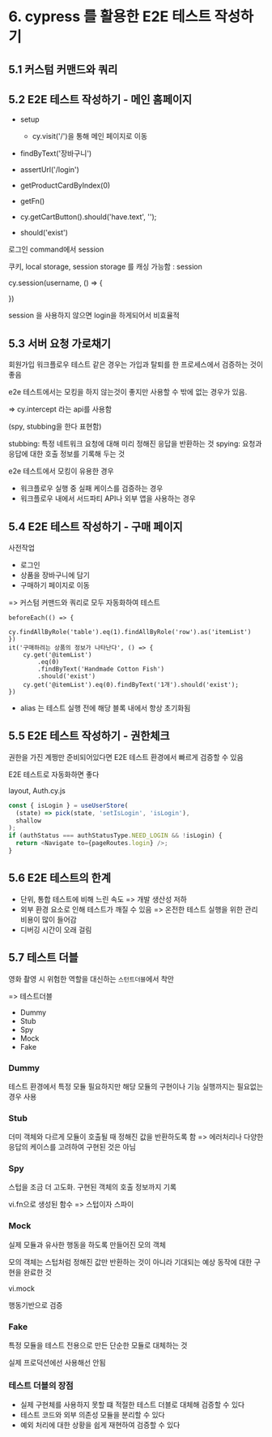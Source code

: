 # 6. cypress 를 활용한 E2E 테스트 작성하기

## 5.1 커스텀 커맨드와 쿼리

## 5.2 E2E 테스트 작성하기 - 메인 홈페이지

- setup

  - cy.visit('/')을 통해 메인 페이지로 이동

- findByText('장바구니')
- assertUrl('/login')
- getProductCardByIndex(0)
- getFn()
- cy.getCartButton().should('have.text', '');
- should('exist')

로그인 command에서 session

쿠키, local storage, session storage 를 캐싱 가능함 : session

cy.session(username, () => {

})

session 을 사용하지 않으면 login을 하게되어서 비효율적

## 5.3 서버 요청 가로채기

회원가입 워크플로우 테스트 같은 경우는 가입과 탈퇴를 한 프로세스에서 검증하는 것이 좋음

e2e 테스트에서는 모킹을 하지 않는것이 좋지만 사용할 수 밖에 없는 경우가 있음.

=> cy.intercept 라는 api를 사용함

(spy, stubbing을 한다 표현함)

stubbing: 특정 네트워크 요청에 대해 미리 정해진 응답을 반환하는 것
spying: 요청과 응답에 대한 호출 정보를 기록해 두는 것

e2e 테스트에서 모킹이 유용한 경우

- 워크플로우 실행 중 실패 케이스를 검증하는 경우
- 워크플로우 내에서 서드파티 API나 외부 앱을 사용하는 경우

## 5.4 E2E 테스트 작성하기 - 구매 페이지

사전작업

- 로그인
- 상품을 장바구니에 담기
- 구매하기 페이지로 이동

=> 커스텀 커맨드와 쿼리로 모두 자동화하여 테스트

```jest
beforeEach(() => {
    cy.findAllByRole('table').eq(1).findAllByRole('row').as('itemList')
})
it('구매하려는 상품의 정보가 나타난다', () => {
    cy.get('@itemList')
        .eq(0)
        .findByText('Handmade Cotton Fish')
        .should('exist')
    cy.get('@itemList').eq(0).findByText('1개').should('exist');
})
```

- alias 는 테스트 실행 전에 해당 블록 내에서 항상 초기화됨

## 5.5 E2E 테스트 작성하기 - 권한체크

권한을 가진 계쩡만 준비되어있다면 E2E 테스트 환경에서 빠르게 검증할 수 있음

E2E 테스트로 자동화하면 좋다

layout, Auth.cy.js

```js
const { isLogin } = useUserStore(
  (state) => pick(state, 'setIsLogin', 'isLogin'),
  shallow
);
if (authStatus === authStatusType.NEED_LOGIN && !isLogin) {
  return <Navigate to={pageRoutes.login} />;
}
```

## 5.6 E2E 테스트의 한계

- 단위, 통합 테스트에 비해 느린 속도 => 개발 생산성 저하
- 외부 환경 요소로 인해 테스트가 깨질 수 있음 => 온전한 테스트 실행을 위한 관리 비용이 많이 들어감
- 디버깅 시간이 오래 걸림

## 5.7 테스트 더블

영화 촬영 시 위험한 역할을 대신하는 `스턴트더블`에서 착안

=> 테스트더블

- Dummy
- Stub
- Spy
- Mock
- Fake

### Dummy

테스트 환경에서 특정 모듈 필요하지만 해당 모듈의 구현이나 기능 실행까지는 필요없는 경우 사용

### Stub

더미 객체와 다르게 모듈이 호출될 때 정해진 값을 반환하도록 함 => 에러처리나 다양한 응답의 케이스를 고려하여 구현된 것은 아님

### Spy

스텁을 조금 더 고도화. 구현된 객체의 호출 정보까지 기록

vi.fn으로 생성된 함수 => 스텁이자 스파이

### Mock

실제 모듈과 유사한 행동을 하도록 만들어진 모의 객체

모의 객체는 스텁처럼 정해진 값만 반환하는 것이 아니라 기대되는 예상 동작에 대한 구현을 완료한 것

vi.mock

행동기반으로 검증

### Fake

특정 모듈을 테스트 전용으로 만든 단순한 모듈로 대체하는 것

실제 프로덕션에선 사용해선 안됨

### 테스트 더블의 장점

- 실제 구현체를 사용하지 못할 떄 적절한 테스트 더블로 대체해 검증할 수 있다
- 테스트 코드와 외부 의존성 모듈을 분리할 수 있다
- 예외 처리에 대한 상황을 쉽게 재현하여 검증할 수 있다
